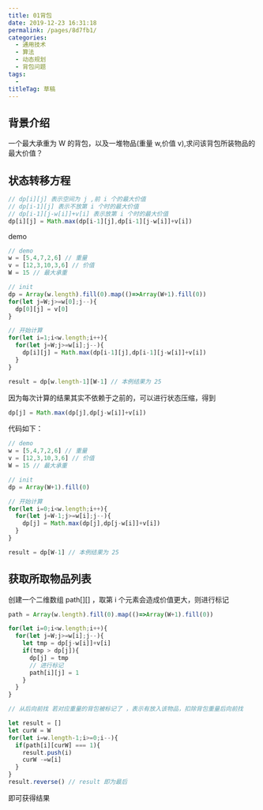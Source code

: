 ```yaml
---
title: 01背包
date: 2019-12-23 16:31:18
permalink: /pages/8d7fb1/
categories: 
  - 通用技术
  - 算法
  - 动态规划
  - 背包问题
tags: 
  - 
titleTag: 草稿
---
```

## 背景介绍

一个最大承重为 W 的背包，以及一堆物品(重量 w,价值 v),求问该背包所装物品的最大价值？

## 状态转移方程

```js
// dp[i][j] 表示空间为 j ,前 i 个的最大价值
// dp[i-1][j] 表示不放第 i 个时的最大价值
// dp[i-1][j-w[i]]+v[i] 表示放第 i 个时的最大价值
dp[i][j] = Math.max(dp[i-1][j],dp[i-1][j-w[i]]+v[i])
```
demo
```js
// demo
w = [5,4,7,2,6] // 重量
v = [12,3,10,3,6] // 价值
W = 15 // 最大承重

// init
dp = Array(w.length).fill(0).map(()=>Array(W+1).fill(0))
for(let j=W;j>=w[0];j--){
  dp[0][j] = v[0]
}

// 开始计算
for(let i=1;i<w.length;i++){
  for(let j=W;j>=w[i];j--){
    dp[i][j] = Math.max(dp[i-1][j],dp[i-1][j-w[i]]+v[i])
  }
}

result = dp[w.length-1][W-1] // 本例结果为 25
```

因为每次计算的结果其实不依赖于之前的，可以进行状态压缩，得到

```js
dp[j] = Math.max(dp[j],dp[j-w[i]]+v[i])
```

代码如下：

```js
// demo
w = [5,4,7,2,6] // 重量
v = [12,3,10,3,6] // 价值
W = 15 // 最大承重

// init
dp = Array(W+1).fill(0)

// 开始计算
for(let i=0;i<w.length;i++){
  for(let j=W-1;j>=w[i];j--){
    dp[j] = Math.max(dp[j],dp[j-w[i]]+v[i])
  }
}

result = dp[W-1] // 本例结果为 25
```

## 获取所取物品列表

创建一个二维数组 path[][] ，取第 i 个元素会造成价值更大，则进行标记

```js
path = Array(w.length).fill(0).map(()=>Array(W+1).fill(0))

for(let i=0;i<w.length;i++){
  for(let j=W;j>=w[i];j--){
    let tmp = dp[j-w[i]]+v[i]
    if(tmp > dp[j]){
      dp[j] = tmp
      // 进行标记
      path[i][j] = 1
    }
  }
}

// 从后向前找 若对应重量的背包被标记了 ，表示有放入该物品，扣除背包重量后向前找

let result = []
let curW = W
for(let i=w.length-1;i>=0;i--){
  if(path[i][curW] === 1){
    result.push(i)
    curW -=w[i]
  }
}
result.reverse() // result 即为最后
```

即可获得结果
